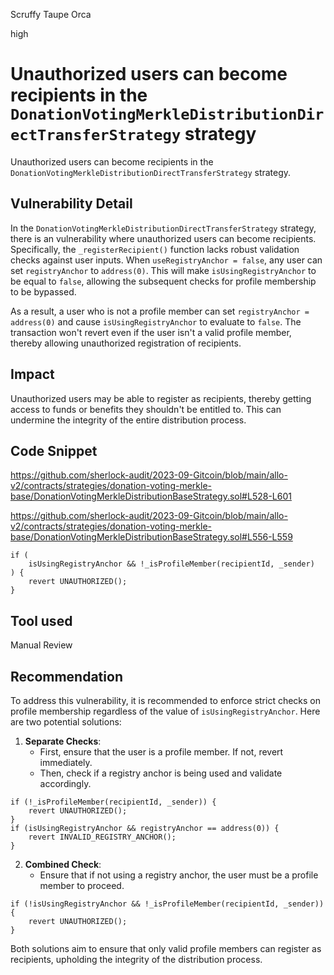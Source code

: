 Scruffy Taupe Orca

high

# Unauthorized users can become recipients in the `DonationVotingMerkleDistributionDirectTransferStrategy` strategy
Unauthorized users can become recipients in the `DonationVotingMerkleDistributionDirectTransferStrategy` strategy.

## Vulnerability Detail
In the `DonationVotingMerkleDistributionDirectTransferStrategy` strategy, there is an vulnerability where unauthorized users can become recipients. Specifically, the `_registerRecipient()` function lacks robust validation checks against user inputs. When `useRegistryAnchor = false`, any user can set `registryAnchor` to `address(0)`. This will make `isUsingRegistryAnchor` to be equal to `false`, allowing the subsequent checks for profile membership to be bypassed.

As a result, a user who is not a profile member can set `registryAnchor = address(0)` and cause `isUsingRegistryAnchor` to evaluate to `false`. The transaction won't revert even if the user isn't a valid profile member, thereby allowing unauthorized registration of recipients.

## Impact
Unauthorized users may be able to register as recipients, thereby getting access to funds or benefits they shouldn't be entitled to. This can undermine the integrity of the entire distribution process.

## Code Snippet

https://github.com/sherlock-audit/2023-09-Gitcoin/blob/main/allo-v2/contracts/strategies/donation-voting-merkle-base/DonationVotingMerkleDistributionBaseStrategy.sol#L528-L601

https://github.com/sherlock-audit/2023-09-Gitcoin/blob/main/allo-v2/contracts/strategies/donation-voting-merkle-base/DonationVotingMerkleDistributionBaseStrategy.sol#L556-L559
```solidity
if (
    isUsingRegistryAnchor && !_isProfileMember(recipientId, _sender)
) {
    revert UNAUTHORIZED();
}
```

## Tool used
Manual Review

## Recommendation
To address this vulnerability, it is recommended to enforce strict checks on profile membership regardless of the value of `isUsingRegistryAnchor`. Here are two potential solutions:

1. **Separate Checks**: 
   - First, ensure that the user is a profile member. If not, revert immediately.
   - Then, check if a registry anchor is being used and validate accordingly.

```solidity
if (!_isProfileMember(recipientId, _sender)) {
    revert UNAUTHORIZED();
}
if (isUsingRegistryAnchor && registryAnchor == address(0)) {
    revert INVALID_REGISTRY_ANCHOR();
}
```

2. **Combined Check**:
   - Ensure that if not using a registry anchor, the user must be a profile member to proceed.

```solidity
if (!isUsingRegistryAnchor && !_isProfileMember(recipientId, _sender)) {
    revert UNAUTHORIZED();
}
```

Both solutions aim to ensure that only valid profile members can register as recipients, upholding the integrity of the distribution process.